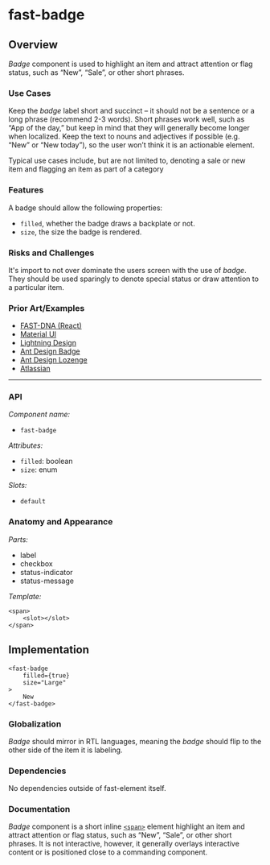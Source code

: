 # fast-badge

## Overview

*Badge* component is used to highlight an item and attract attention or flag status, such as “New”, “Sale”, or other short phrases.

### Use Cases
Keep the *badge* label short and succinct &ndash; it should not be a sentence or a long phrase (recommend 2-3 words). Short phrases work well, such as “App of the day,” but keep in mind that they will generally become longer when localized. Keep the text to nouns and adjectives if possible (e.g. “New” or “New today”), so the user won’t think it is an actionable element.

Typical use cases include, but are not limited to, denoting a sale or new item and flagging an item as part of a category
  
### Features

A badge should allow the following properties:
- `filled`, whether the badge draws a backplate or not.
- `size`, the size the badge is rendered.

### Risks and Challenges

It's import to not over dominate the users screen with the use of *badge*. They should be used sparingly to denote special status or draw attention to a particular item.

### Prior Art/Examples
- [FAST-DNA (React)](https://explore.fast.design/components/badge)
- [Material UI](https://material-ui.com/components/badges/)
- [Lightning Design](https://www.lightningdesignsystem.com/components/badges/)
- [Ant Design Badge](https://ant.design/components/badge/)
- [Ant Design Lozenge](https://atlaskit.atlassian.com/packages/core/lozenge)
- [Atlassian](https://atlaskit.atlassian.com/packages/core/badge)

---

### API

*Component name:*
- `fast-badge`

*Attributes:*
- `filled`: boolean
- `size`: enum

*Slots:*
- `default`

### Anatomy and Appearance

*Parts:*
- label
- checkbox
- status-indicator
- status-message

*Template:*
```
<span>
    <slot></slot>
</span>
```

## Implementation

```
<fast-badge
    filled={true}
    size="Large"
>
    New
</fast-badge>
```

### Globalization

*Badge* should mirror in RTL languages, meaning the *badge* should flip to the other side of the item it is labeling.

### Dependencies

No dependencies outside of fast-element itself.

### Documentation

*Badge* component is a short inline [`<span>`](https://developer.mozilla.org/en-US/docs/Web/HTML/Element/span) element highlight an item and attract attention or flag status, such as “New”, “Sale”, or other short phrases. It is not interactive, however, it generally overlays interactive content or is positioned close to a commanding component.
